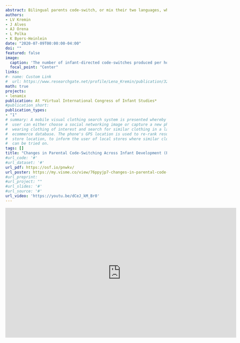 ```yaml
---
abstract: Bilingual parents code-switch, or mix their two languages, when speaking to their infant. Parental code-switching may influence infants’ language development. For example, code-switching slows language processing (Byers-Heinlein, Morin-Lessard, & Lew-Williams, 2017; Potter, Fourakis, Morin-Lessard, Byers-Heinlein, & Lew-Williams, 2019), hinders word recognition (Morini & Newman, 2019), and may impact vocabulary development (Byers-Heinlein, 2013). However, little is known about parents’ code-switching habits in daily life, and even less is known about how parental code-switching may change across the infant’s development. To address this gap in knowledge, we examined parents’ natural code-switching behaviors in a corpus of infants’ language environments, recorded using Language ENvironment Analysis (LENA) devices (Orena, Byers-Heinlein, & Polka, 2019). We asked how the frequency, syntax, and motivation of parents’ code-switching may change across their infant’s development. <br> **Method** <br> Sixteen French-English bilingual families in Montréal contributed three full-day recordings when their infant was 10 months old, and an additional day when their infant was 18 months old. We defined code-switching as any language change by a single speaker directed to the infant. Research assistants identified instances of code-switching, their syntactic location, and the apparent reason for the switch. Here, we report preliminary data from 448 hours of recordings provided by 7 families. <br> **Q1. How often do parents code-switch?** <br> At 10-months, parents code-switched on average 6 times per hour when speaking to their infant. At 18-months, the frequency of code-switching substantially increased in 5 out of the 7 families to an average of 16 times per hour (See Figure on left). <br> **Q2. Where do parents code-switch syntactically?** <br> At each age, we calculated the proportion of code-switches that occurred at three different syntactic locations, 1) between-sentences, 2) within-sentence at a phrase boundary, and 3) within-sentence not at a phrase boundary. Between-sentence code-switches were the most frequent at each age. The proportion of code-switches that occurred between-sentences and within-sentence not at a phrase boundary increased in frequency between 10- and 18-months (See Figure on right). <br> **Q3. Why do parents code-switch?** <br> At both 10- and 18-months, parents appeared to code-switch most frequently to enhance their infant’s understanding (57% and 58%, respectively). The use of conventionalized borrowings (e.g., “bon appétit”) was the second most frequent reason at each age (14% at 10-months and 15% at 18-months). The largest change was that parents code-switched to teach vocabulary more at 18-months (12%) than at 10-months (4%). <br> **Conclusion** <br> These results show that a) the frequency of code-switching increased across the infants’ development, b) most code-switches occur between-sentences, regardless of age, and c) that parents most frequently code-switched to boost their infant’s understanding and code-switched to teach vocabulary more at an older age. Taken together, these results suggest parents’ code-switching habits do change across their infant’s development. Parents alter other aspects of their speech in response to their infant’s development, such as tone, pitch, and vowel articulation (Kitamura & Burnham, 2003; Kitamura & Lam, 2009; Lam & Kitamura, 2012). Our results might therefore reflect how bilingual parents change in response to their infant’s developing language abilities to use code-switching more strategically. 
authors:
- LV Kremin
- J Alves
- AJ Orena
- L Polka
- K Byers-Heinlein
date: "2020-07-09T00:00:00-04:00"
doi: ""
featured: false
image:
  caption: 'The number of infant-directed code-switches produced per hour by each family at each age. The red line shows the change in average frequency across ages (left). The proportion of parents’ code-switches at different syntactic locations across ages (right).'
  focal_point: "Center"
links:
#- name: Custom Link
#  url: https://www.researchgate.net/profile/Lena_Kremin/publication/320931641_Sexist_swearin#g_and_slurs_Responses_to_gender-directed_insults/links/5a0325af0f7e9b3d40203e39/Sexist-swear#ing-and-slurs-Responses-to-gender-directed-insults.pdf
math: true
projects:
- lenamix
publication: At *Virtual International Congress of Infant Studies*
#publication_short: 
publication_types:
- "1"
# summary: A mobile visual clothing search system is presented whereby a smart phone
#  user can either choose a social networking image or capture a new photo of a person
#  wearing clothing of interest and search for similar clothing in a large cloud-based
#  ecommerce database. The phone's GPS location is used to re-rank results by retail
#  store location, to inform the user of local stores where similar clothing items
#  can be tried on.
tags: []
title: "Changes in Parental Code-Switching Across Infant Development (Poster)"
#url_code: '#'
#url_dataset: '#'
url_pdf: https://osf.io/pnwkv/
url_poster: https://my.visme.co/view/76ppyjp7-changes-in-parental-code-switching-across-development
#url_preprint: 
#url_project: ""
#url_slides: '#'
#url_source: '#'
url_video: 'https://youtu.be/dCeJ_kM_Br0'
---
```


<iframe width="720" height="405" src="https://www.youtube.com/embed/dCeJ_kM_Br0" frameborder="0" allow="accelerometer; autoplay; encrypted-media; gyroscope; picture-in-picture" allowfullscreen></iframe>

